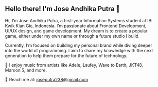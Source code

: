## Hello there! I'm Jose Andhika Putra 👋

<!--
**JoseAndhika28/JoseAndhika28** is a ✨ _special_ ✨ repository because its `README.md` (this file) appears on your GitHub profile.

Here are some ideas to get you started:

- 🔭 I’m currently working on ...
- 🌱 I’m currently learning ...
- 👯 I’m looking to collaborate on ...
- 🤔 I’m looking for help with ...
- 💬 Ask me about ...
- 📫 How to reach me: ...
- 😄 Pronouns: ...
- ⚡ Fun fact: ...
-->

Hi, I’m Jose Andhika Putra, a first-year Information Systems student at IBI Kwik Kian Gie, Indonesia.
I’m passionate about Frontend Development, UI/UX design, and game development.
My dream is to create a popular game, either under my own name or through a future studio I build.

Currently, I’m focused on building my personal brand while diving deeper into the world of programming.
I aim to share my knowledge with the next generation to help them prepare for the future of technology.

🎵 I enjoy music from artists like Adele, Laufey, Wave to Earth, JKT48, Maroon 5, and more.

📩 Reach me at: joseputra238@gmail.com
